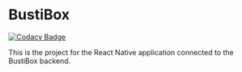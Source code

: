 # BustiBox

[![Codacy Badge](https://api.codacy.com/project/badge/Grade/86a2db0ad26a48fd9089f35ff1d0556d)](https://app.codacy.com/app/bustikiller/bustibox?utm_source=github.com&utm_medium=referral&utm_content=bustikiller/bustibox&utm_campaign=badger)

This is the project for the React Native application connected to the BustiBox backend.